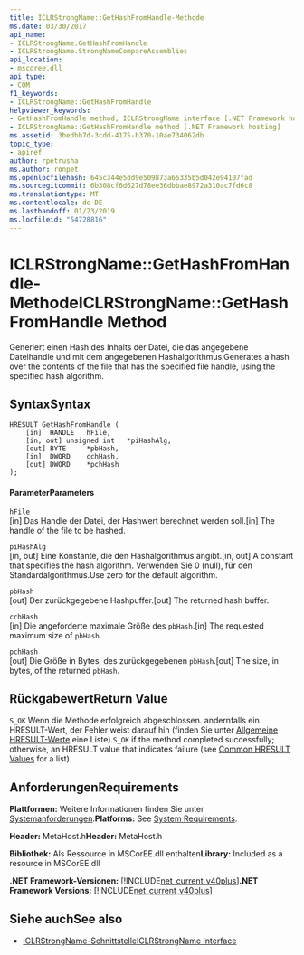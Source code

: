 ```yaml
---
title: ICLRStrongName::GetHashFromHandle-Methode
ms.date: 03/30/2017
api_name:
- ICLRStrongName.GetHashFromHandle
- ICLRStrongName.StrongNameCompareAssemblies
api_location:
- mscoree.dll
api_type:
- COM
f1_keywords:
- ICLRStrongName::GetHashFromHandle
helpviewer_keywords:
- GetHashFromHandle method, ICLRStrongName interface [.NET Framework hosting]
- ICLRStrongName::GetHashFromHandle method [.NET Framework hosting]
ms.assetid: 3bedbb7d-3cdd-4175-b370-10ae734062db
topic_type:
- apiref
author: rpetrusha
ms.author: ronpet
ms.openlocfilehash: 645c344e5dd9e509873a65335b5d042e94107fad
ms.sourcegitcommit: 6b308cf6d627d78ee36dbbae8972a310ac7fd6c8
ms.translationtype: MT
ms.contentlocale: de-DE
ms.lasthandoff: 01/23/2019
ms.locfileid: "54728816"
---
```

# <a name="iclrstrongnamegethashfromhandle-method"></a><span data-ttu-id="39624-102">ICLRStrongName::GetHashFromHandle-Methode</span><span class="sxs-lookup"><span data-stu-id="39624-102">ICLRStrongName::GetHashFromHandle Method</span></span>
<span data-ttu-id="39624-103">Generiert einen Hash des Inhalts der Datei, die das angegebene Dateihandle und mit dem angegebenen Hashalgorithmus.</span><span class="sxs-lookup"><span data-stu-id="39624-103">Generates a hash over the contents of the file that has the specified file handle, using the specified hash algorithm.</span></span>  
  
## <a name="syntax"></a><span data-ttu-id="39624-104">Syntax</span><span class="sxs-lookup"><span data-stu-id="39624-104">Syntax</span></span>  
  
```  
HRESULT GetHashFromHandle (  
    [in]  HANDLE   hFile,  
    [in, out] unsigned int   *piHashAlg,  
    [out] BYTE     *pbHash,  
    [in]  DWORD    cchHash,  
    [out] DWORD    *pchHash  
);  
```  
  
#### <a name="parameters"></a><span data-ttu-id="39624-105">Parameter</span><span class="sxs-lookup"><span data-stu-id="39624-105">Parameters</span></span>  
 `hFile`  
 <span data-ttu-id="39624-106">[in] Das Handle der Datei, der Hashwert berechnet werden soll.</span><span class="sxs-lookup"><span data-stu-id="39624-106">[in] The handle of the file to be hashed.</span></span>  
  
 `piHashAlg`  
 <span data-ttu-id="39624-107">[in, out] Eine Konstante, die den Hashalgorithmus angibt.</span><span class="sxs-lookup"><span data-stu-id="39624-107">[in, out] A constant that specifies the hash algorithm.</span></span> <span data-ttu-id="39624-108">Verwenden Sie 0 (null), für den Standardalgorithmus.</span><span class="sxs-lookup"><span data-stu-id="39624-108">Use zero for the default algorithm.</span></span>  
  
 `pbHash`  
 <span data-ttu-id="39624-109">[out] Der zurückgegebene Hashpuffer.</span><span class="sxs-lookup"><span data-stu-id="39624-109">[out] The returned hash buffer.</span></span>  
  
 `cchHash`  
 <span data-ttu-id="39624-110">[in] Die angeforderte maximale Größe des `pbHash`.</span><span class="sxs-lookup"><span data-stu-id="39624-110">[in] The requested maximum size of `pbHash`.</span></span>  
  
 `pchHash`  
 <span data-ttu-id="39624-111">[out] Die Größe in Bytes, des zurückgegebenen `pbHash`.</span><span class="sxs-lookup"><span data-stu-id="39624-111">[out] The size, in bytes, of the returned `pbHash`.</span></span>  
  
## <a name="return-value"></a><span data-ttu-id="39624-112">Rückgabewert</span><span class="sxs-lookup"><span data-stu-id="39624-112">Return Value</span></span>  
 <span data-ttu-id="39624-113">`S_OK` Wenn die Methode erfolgreich abgeschlossen. andernfalls ein HRESULT-Wert, der Fehler weist darauf hin (finden Sie unter [Allgemeine HRESULT-Werte](https://go.microsoft.com/fwlink/?LinkId=213878) eine Liste).</span><span class="sxs-lookup"><span data-stu-id="39624-113">`S_OK` if the method completed successfully; otherwise, an HRESULT value that indicates failure (see [Common HRESULT Values](https://go.microsoft.com/fwlink/?LinkId=213878) for a list).</span></span>  
  
## <a name="requirements"></a><span data-ttu-id="39624-114">Anforderungen</span><span class="sxs-lookup"><span data-stu-id="39624-114">Requirements</span></span>  
 <span data-ttu-id="39624-115">**Plattformen:** Weitere Informationen finden Sie unter [Systemanforderungen](../../../../docs/framework/get-started/system-requirements.md).</span><span class="sxs-lookup"><span data-stu-id="39624-115">**Platforms:** See [System Requirements](../../../../docs/framework/get-started/system-requirements.md).</span></span>  
  
 <span data-ttu-id="39624-116">**Header:** MetaHost.h</span><span class="sxs-lookup"><span data-stu-id="39624-116">**Header:** MetaHost.h</span></span>  
  
 <span data-ttu-id="39624-117">**Bibliothek:** Als Ressource in MSCorEE.dll enthalten</span><span class="sxs-lookup"><span data-stu-id="39624-117">**Library:** Included as a resource in MSCorEE.dll</span></span>  
  
 <span data-ttu-id="39624-118">**.NET Framework-Versionen:** [!INCLUDE[net_current_v40plus](../../../../includes/net-current-v40plus-md.md)]</span><span class="sxs-lookup"><span data-stu-id="39624-118">**.NET Framework Versions:** [!INCLUDE[net_current_v40plus](../../../../includes/net-current-v40plus-md.md)]</span></span>  
  
## <a name="see-also"></a><span data-ttu-id="39624-119">Siehe auch</span><span class="sxs-lookup"><span data-stu-id="39624-119">See also</span></span>
- [<span data-ttu-id="39624-120">ICLRStrongName-Schnittstelle</span><span class="sxs-lookup"><span data-stu-id="39624-120">ICLRStrongName Interface</span></span>](../../../../docs/framework/unmanaged-api/hosting/iclrstrongname-interface.md)
